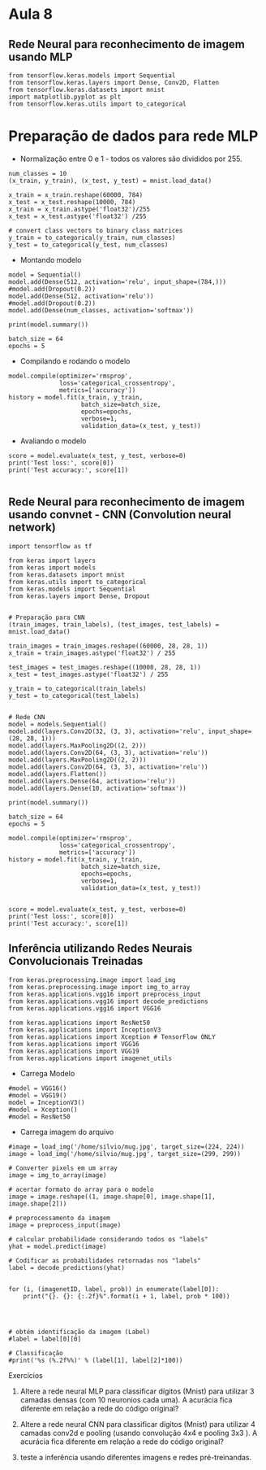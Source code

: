 # Aula 8

## Rede Neural para reconhecimento de imagem usando MLP
```
from tensorflow.keras.models import Sequential
from tensorflow.keras.layers import Dense, Conv2D, Flatten
from tensorflow.keras.datasets import mnist
import matplotlib.pyplot as plt
from tensorflow.keras.utils import to_categorical
```

# Preparação de dados para rede MLP
* Normalização entre 0 e 1 - todos os valores são divididos por 255.
```
num_classes = 10
(x_train, y_train), (x_test, y_test) = mnist.load_data()

x_train = x_train.reshape(60000, 784)
x_test = x_test.reshape(10000, 784)
x_train = x_train.astype('float32')/255
x_test = x_test.astype('float32') /255

# convert class vectors to binary class matrices
y_train = to_categorical(y_train, num_classes)
y_test = to_categorical(y_test, num_classes)
```
* Montando modelo 

```
model = Sequential()
model.add(Dense(512, activation='relu', input_shape=(784,)))
#model.add(Dropout(0.2))
model.add(Dense(512, activation='relu'))
#model.add(Dropout(0.2))
model.add(Dense(num_classes, activation='softmax'))

print(model.summary())

batch_size = 64
epochs = 5
```

* Compilando e rodando o modelo

```
model.compile(optimizer='rmsprop',
              loss='categorical_crossentropy',
              metrics=['accuracy'])
history = model.fit(x_train, y_train,
                    batch_size=batch_size,
                    epochs=epochs,
                    verbose=1,
                    validation_data=(x_test, y_test))
```
* Avaliando o modelo
```
score = model.evaluate(x_test, y_test, verbose=0)
print('Test loss:', score[0])
print('Test accuracy:', score[1])


```

## Rede Neural para reconhecimento de imagem usando convnet - CNN (Convolution neural network)
```
import tensorflow as tf

from keras import layers
from keras import models
from keras.datasets import mnist
from keras.utils import to_categorical
from keras.models import Sequential
from keras.layers import Dense, Dropout


# Preparação para CNN
(train_images, train_labels), (test_images, test_labels) = mnist.load_data()

train_images = train_images.reshape((60000, 28, 28, 1))
x_train = train_images.astype('float32') / 255

test_images = test_images.reshape((10000, 28, 28, 1))
x_test = test_images.astype('float32') / 255

y_train = to_categorical(train_labels)
y_test = to_categorical(test_labels)


# Rede CNN
model = models.Sequential()
model.add(layers.Conv2D(32, (3, 3), activation='relu', input_shape=(28, 28, 1)))
model.add(layers.MaxPooling2D((2, 2)))
model.add(layers.Conv2D(64, (3, 3), activation='relu'))
model.add(layers.MaxPooling2D((2, 2)))
model.add(layers.Conv2D(64, (3, 3), activation='relu'))
model.add(layers.Flatten())
model.add(layers.Dense(64, activation='relu'))
model.add(layers.Dense(10, activation='softmax'))

print(model.summary())

batch_size = 64
epochs = 5

model.compile(optimizer='rmsprop',
              loss='categorical_crossentropy',
              metrics=['accuracy'])
history = model.fit(x_train, y_train,
                    batch_size=batch_size,
                    epochs=epochs,
                    verbose=1,
                    validation_data=(x_test, y_test))


score = model.evaluate(x_test, y_test, verbose=0)
print('Test loss:', score[0])
print('Test accuracy:', score[1])

```

## Inferência utilizando Redes Neurais Convolucionais Treinadas
```
from keras.preprocessing.image import load_img
from keras.preprocessing.image import img_to_array
from keras.applications.vgg16 import preprocess_input
from keras.applications.vgg16 import decode_predictions
from keras.applications.vgg16 import VGG16

from keras.applications import ResNet50
from keras.applications import InceptionV3
from keras.applications import Xception # TensorFlow ONLY
from keras.applications import VGG16
from keras.applications import VGG19
from keras.applications import imagenet_utils
```

* Carrega Modelo
```
#model = VGG16()
#model = VGG19()
model = InceptionV3()
#model = Xception()
#model = ResNet50
```

* Carrega imagem do arquivo
```
#image = load_img('/home/silvio/mug.jpg', target_size=(224, 224))
image = load_img('/home/silvio/mug.jpg', target_size=(299, 299))
```

```
# Converter pixels em um array
image = img_to_array(image)

# acertar formato do array para o modelo
image = image.reshape((1, image.shape[0], image.shape[1], image.shape[2]))

# preprocessamento da imagem
image = preprocess_input(image)

# calcular probabilidade considerando todos os "labels"
yhat = model.predict(image)

# Codificar as probabilidades retornadas nos "labels"
label = decode_predictions(yhat)


for (i, (imagenetID, label, prob)) in enumerate(label[0]):
	print("{}. {}: {:.2f}%".format(i + 1, label, prob * 100))




# obtém identificação da imagem (Label)
#label = label[0][0]

# Classificação
#print('%s (%.2f%%)' % (label[1], label[2]*100))
```

Exercícios
1) Altere a rede neural MLP para classificar dígitos (Mnist) para utilizar 3 camadas densas (com 10 neuronios cada uma). A acurácia fica diferente em relação a rede do código original?

2) Altere a rede neural CNN para classificar dígitos (Mnist) para utilizar 4 camadas conv2d e pooling (usando convolução 4x4 e pooling 3x3 ). A acurácia fica diferente em relação a rede do código original?

3) teste a inferência usando diferentes imagens e redes pré-treinandas.
